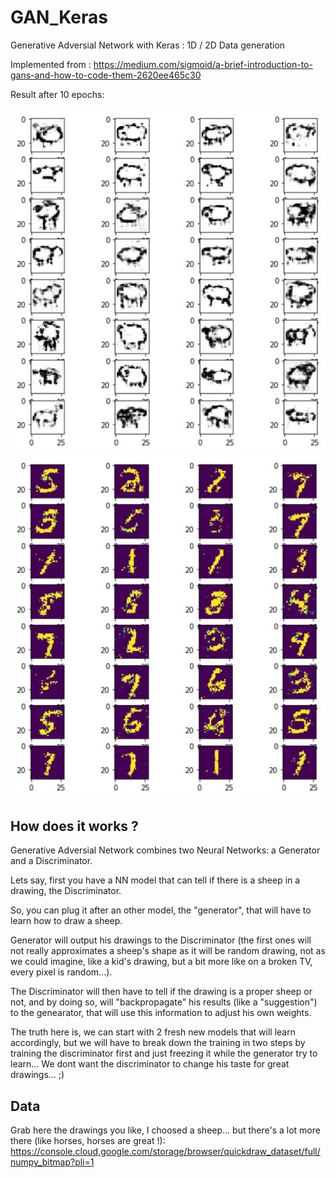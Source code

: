 # GAN_Keras
Generative Adversial Network with Keras : 1D / 2D Data generation

Implemented from :
https://medium.com/sigmoid/a-brief-introduction-to-gans-and-how-to-code-them-2620ee465c30

Result after 10 epochs:

![](result_sheep.jpg)
![](result_mnist.jpg)


## How does it works ?

Generative Adversial Network combines two Neural Networks: a Generator and a Discriminator.

Lets say, first you have a NN model that can tell if there is a sheep in a drawing, the Discriminator.

So, you can plug it after an other model, the "generator", that will have to learn how to draw a sheep.

Generator will output his drawings to the Discriminator (the first ones will not really approximates a sheep's shape as it will be random drawing, not as we could imagine, like a kid's drawing, but a bit more like on a broken TV, every pixel is random...).

The Discriminator will then have to tell if the drawing is a proper sheep or not, and by doing so, will "backpropagate" his results (like a "suggestion") to the genearator, that will use this information to adjust his own weights.

The truth here is, we can start with 2 fresh new models that will learn accordingly, but we will have to break down the training in two steps by training the discriminator first and just freezing it while the generator try to learn...
We dont want the discriminator to change his taste for great drawings... ;)


## Data

Grab here the drawings you like, I choosed a sheep... but there's a lot more there (like horses, horses are great !):
https://console.cloud.google.com/storage/browser/quickdraw_dataset/full/numpy_bitmap?pli=1

